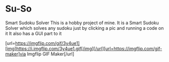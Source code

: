 # Su-So
Smart Sudoku Solver
This is a hobby project of mine.
It is a Smart Sudoku Solver which solves any sudoku just by clicking a pic and running a code on it 
It also has a GUI part to it

[url=https://imgflip.com/gif/3y4ue1][img]https://i.imgflip.com/3y4ue1.gif[/img][/url][url=https://imgflip.com/gif-maker]via Imgflip GIF Maker[/url]

